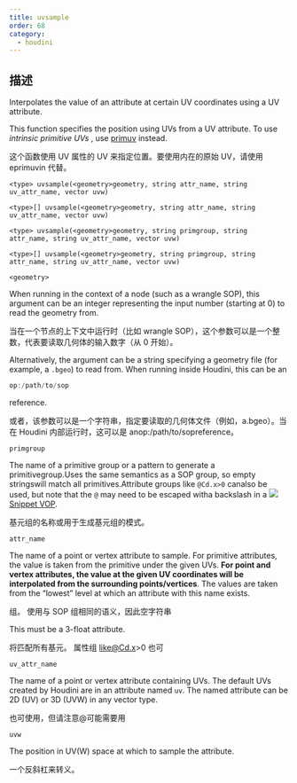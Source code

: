 ```yaml
---
title: uvsample
order: 68
category:
  - houdini
---
```

    
## 描述

Interpolates the value of an attribute at certain UV coordinates using a UV
attribute.

This function specifies the position using UVs from a UV attribute. To use
_intrinsic primitive UVs_ , use [primuv](primuv.html "Interpolates the value
of an attribute at a certain parametric (uvw) position.") instead.

这个函数使用 UV 属性的 UV 来指定位置。要使用内在的原始 UV，请使用 eprimuvin 代替。

`<type> uvsample(<geometry>geometry, string attr_name, string uv_attr_name, vector uvw)`

`<type>[] uvsample(<geometry>geometry, string attr_name, string uv_attr_name, vector uvw)`

`<type> uvsample(<geometry>geometry, string primgroup, string attr_name, string uv_attr_name, vector uvw)`

`<type>[] uvsample(<geometry>geometry, string primgroup, string attr_name, string uv_attr_name, vector uvw)`

`<geometry>`

When running in the context of a node (such as a wrangle SOP), this argument
can be an integer representing the input number (starting at 0) to read the
geometry from.

当在一个节点的上下文中运行时（比如 wrangle SOP），这个参数可以是一个整数，代表要读取几何体的输入数字（从 0 开始）。

Alternatively, the argument can be a string specifying a geometry file (for
example, a `.bgeo`) to read from. When running inside Houdini, this can be an

```c
op:/path/to/sop
```

reference.

或者，该参数可以是一个字符串，指定要读取的几何体文件（例如，a.bgeo）。当在 Houdini 内部运行时，这可以是 anop:/path/to/sopreference。

`primgroup`

The name of a primitive group or a pattern to generate a primitivegroup.Uses
the same semantics as a SOP group, so empty stringswill match all
primitives.Attribute groups like `@Cd.x>0` canalso be used, but note that the
`@` may need to be escaped witha backslash in a
[![](../../icons/COMMON/wrangle.svg)Snippet VOP](../../nodes/vop/snippet.html "Runs a VEX snippet to modify the incoming values.").

基元组的名称或用于生成基元组的模式。

`attr_name`

The name of a point or vertex attribute to sample. For primitive attributes,
the value is taken from the primitive under the given UVs. **For point and
vertex attributes, the value at the given UV coordinates will be interpolated
from the surrounding points/vertices**. The values are taken from the “lowest”
level at which an attribute with this name exists.

组。 使用与 SOP 组相同的语义，因此空字符串

This must be a 3-float attribute.

将匹配所有基元。 属性组 like@Cd.x>0 也可

`uv_attr_name`

The name of a point or vertex attribute containing UVs. The default UVs
created by Houdini are in an attribute named `uv`. The named attribute can be
2D (UV) or 3D (UVW) in any vector type.

也可使用，但请注意@可能需要用

`uvw`

The position in UV(W) space at which to sample the attribute.

一个反斜杠来转义。
